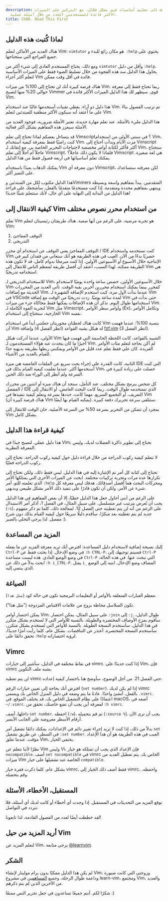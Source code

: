 ```yaml
---
description: هذا الدليل يهدف إلى تعليم أساسيات فيم بشكل فعّال، مع التركيز على الميزات
  الأكثر فائدة للمستخدمين الجدد من خلال أمثلة عملية.
title: Ch00. Read This First
---
```


## لماذا كُتبت هذه الدليل

هناك العديد من الأماكن لتعلم Vim: `vimtutor` هو مكان رائع للبدء و` :help` يحتوي على جميع المراجع التي ستحتاجها.

ومع ذلك، يحتاج المستخدم العادي إلى شيء أكثر من `vimtutor` وأقل من دليل `:help`. يحاول هذا الدليل سد هذه الفجوة من خلال تسليط الضوء فقط على الميزات الأساسية لتعلم أكثر أجزاء Vim فائدة في أقل وقت ممكن.

هناك فرصة كبيرة أنك لن تحتاج إلى 100% من ميزات Vim. ربما تحتاج فقط إلى معرفة حوالي 20% منها لتصبح Vimmer قوي. سيظهر لك هذا الدليل الميزات الأكثر فائدة في Vim.

هذا دليل ذو آراء. يغطي تقنيات أستخدمها غالبًا عند استخدام Vim. تم ترتيب الفصول بناءً على ما أعتقد أنه سيكون الأكثر منطقية للمبتدئين لتعلم Vim.

هذا الدليل مليء بالأمثلة. عند تعلم مهارة جديدة، تعتبر الأمثلة ضرورية، فوجود العديد من الأمثلة سيعزز هذه المفاهيم بشكل أكثر فعالية.

قد يتساءل بعضكم لماذا تحتاج إلى تعلم Vimscript؟ في سنتي الأولى من استخدام Vim، كنت راضيًا فقط بمعرفة كيفية استخدام Vim. مرت الأيام وبدأت أحتاج إلى Vimscript أكثر فأكثر لكتابة أوامر مخصصة لاحتياجات التحرير الخاصة بي. مع إتقانك لـ Vim، ستحتاج عاجلاً أم آجلاً إلى تعلم Vimscript. فلماذا لا يكون ذلك عاجلاً؟ Vimscript هي لغة صغيرة. يمكنك تعلم أساسياتها في أربعة فصول فقط من هذا الدليل.

يمكنك الذهاب بعيدًا باستخدام Vim دون معرفة أي Vimscript، لكن معرفته ستساعدك على التميز أكثر.

هذا الدليل مكتوب لكل من المبتدئين وVimmers المتقدمين. يبدأ بمفاهيم واسعة وبسيطة وينتهي بمفاهيم محددة ومتقدمة. إذا كنت مستخدمًا متقدمًا بالفعل، سأشجعك على قراءة هذا الدليل من البداية إلى النهاية على أي حال، لأنك ستتعلم شيئًا جديدًا!

## كيفية الانتقال إلى Vim من استخدام محرر نصوص مختلف

تعلم Vim هو تجربة مرضية، على الرغم من أنها صعبة. هناك طريقتان رئيسيتان لتعلم Vim:

1. التوقف المفاجئ
2. التدريجي

التوقف المفاجئ يعني التوقف عن استخدام أي محرر / IDE كنت تستخدمه واستخدام Vim حصريًا بدءًا من الآن. العيب في هذه الطريقة هو أنك ستعاني من فقدان كبير في الإنتاجية خلال الأسبوع أو الأسبوعين الأولين. إذا كنت مبرمجًا بدوام كامل، قد لا تكون هذه الطريقة ممكنة. لهذا السبب، أعتقد أن أفضل طريقة لمعظم الناس للانتقال إلى Vim هي استخدامه تدريجيًا.

للاستخدام التدريجي لـ Vim، خلال الأسبوعين الأولين، خصص ساعة واحدة يوميًا لاستخدام Vim كمحرر بينما يمكنك استخدام محررين آخرين بقية الوقت. تأتي العديد من المحررات الحديثة مع إضافات Vim. عندما بدأت لأول مرة، كنت أستخدم الإضافة الشهيرة لـ Vim في VSCode لمدة ساعة يوميًا. زدت تدريجيًا من الوقت مع إضافة Vim حتى بدأت في استخدامها طوال اليوم. تذكر أن هذه الإضافات يمكنها فقط محاكاة جزء من ميزات Vim. لتجربة القوة الكاملة لـ Vim مثل Vimscript، وأوامر سطر الأوامر (Ex)، وتكامل الأوامر الخارجية، ستحتاج إلى استخدام Vim نفسه.

كانت هناك لحظتان محوريتان جعلتني أبدأ في استخدام Vim بنسبة 100%: عندما فهمت أن Vim له هيكل يشبه القواعد (انظر الفصل 4) وإضافة [fzf.vim](https://github.com/junegunn/fzf.vim) (انظر الفصل 3).

الأولى، عندما أدركت هيكل Vim الشبيه بالقواعد، كانت اللحظة الحاسمة التي فهمت فيها أخيرًا ما كان يتحدث عنه هؤلاء المستخدمون لـ Vim. لم أكن بحاجة لتعلم مئات الأوامر الفريدة. كان علي فقط تعلم عدد قليل من الأوامر ويمكنني ربطها بطريقة بديهية جدًا للقيام بالعديد من الأشياء.

الثانية، كانت القدرة على إجراء بحث سريع عن الملفات الغامضة هي ميزة IDE التي كنت أستخدمها أكثر. عندما تعلمت كيفية القيام بذلك في Vim، حصلت على زيادة كبيرة في السرعة ولم أنظر إلى الوراء منذ ذلك الحين.

كل شخص يبرمج بشكل مختلف. عند التأمل، ستجد أن هناك ميزة أو اثنتين من محررك المفضل / IDE الذي تستخدمه طوال الوقت. ربما كانت البحث الغامض، أو الانتقال إلى التعريف، أو التجميع السريع. مهما كانت، حددها بسرعة وتعلم كيفية تنفيذها في Vim (هناك فرصة كبيرة أن Vim يمكنه القيام بها أيضًا). ستتلقى سرعة تحريرك دفعة كبيرة.

بمجرد أن تتمكن من التحرير بسرعة 50% من السرعة الأصلية، حان الوقت للانتقال إلى Vim بشكل كامل.

## كيفية قراءة هذا الدليل

هذا دليل عملي. لتصبح جيدًا في Vim، تحتاج إلى تطوير ذاكرة العضلات لديك، وليس المعرفة النظرية.

لا تتعلم كيفية ركوب الدراجة من خلال قراءة دليل حول كيفية ركوب الدراجة. تحتاج إلى ركوب الدراجة فعليًا.

تحتاج إلى كتابة كل أمر تم الإشارة إليه في هذا الدليل. ليس فقط ذلك، ولكن تحتاج إلى تكرارها عدة مرات وتجربة تركيبات مختلفة. ابحث عن الميزات الأخرى التي يمتلكها الأمر الذي تعلمته للتو. أمر `:help` ومحركات البحث هما أفضل أصدقائك. هدفك ليس معرفة كل شيء عن الأمر، ولكن أن تكون قادرًا على تنفيذ ذلك الأمر بشكل طبيعي وبديهي.

على الرغم من أنني أحاول جعل هذا الدليل خطيًا، إلا أن بعض المفاهيم في هذا الدليل يجب أن تُعرض بترتيب غير متسلسل. على سبيل المثال، في الفصل 1، أذكر أمر الاستبدال (`:s`)، على الرغم من أنه لن يتم تغطيته حتى الفصل 12. لمعالجة ذلك، كلما تم ذكر مفهوم جديد لم يتم تغطيته بعد مبكرًا، سأقدم دليلًا سريعًا حول كيفية القيام بذلك دون شرح مفصل. لذا يرجى التحلي بالصبر :).

## المزيد من المساعدة

إليك نصيحة إضافية لاستخدام دليل المساعدة: افترض أنك تريد معرفة المزيد عن ما يفعله `Ctrl-P` في وضع الإدخال. إذا بحثت فقط عن `:h CTRL-P`، فسيتم توجيهك إلى `Ctrl-P` في وضع الوضع العادي. هذه ليست مساعدة `Ctrl-P` التي تبحث عنها. في هذه الحالة، ابحث بدلاً من ذلك عن `:h i_CTRL-P`. يمثل `i_` المضاف وضع الإدخال. انتبه إلى الوضع الذي ينتمي إليه.

## الصياغة

معظم العبارات المتعلقة بالأوامر أو التعليمات البرمجية تكون في حالة كود (`مثل هذا`).

تكون السلاسل محاطة بزوج من علامات الاقتباس المزدوجة ("مثل هذا").

يمكن اختصار أوامر Vim. على سبيل المثال، يمكن اختصار `:join` إلى `:j`. طوال الدليل، سأقوم بمزج الأوصاف المختصرة والطويلة. بالنسبة للأوامر التي لا تُستخدم بشكل متكرر في هذا الدليل، سأستخدم النسخة الطويلة. بالنسبة للأوامر التي تُستخدم بشكل متكرر، سأستخدم النسخة المختصرة. أعتذر عن التناقضات. بشكل عام، كلما رأيت أمرًا جديدًا، تحقق دائمًا على `:help` لرؤية اختصاراته.

## Vimrc

في نقاط مختلفة في الدليل، سأشير إلى خيارات vimrc. إذا كنت جديدًا على Vim، فإن vimrc يشبه ملف التكوين.

لن يتم تغطية vimrc حتى الفصل 21. من أجل الوضوح، سأوضح هنا باختصار كيفية إعداده.

افترض أنك بحاجة إلى تعيين خيارات الرقم (`set number`). إذا لم يكن لديك vimrc بالفعل، أنشئ واحدًا. عادةً ما يتم وضعه في دليل المنزل الخاص بك ويسمى `.vimrc`. اعتمادًا على نظام التشغيل الخاص بك، قد يختلف الموقع. في macOS، أضعه في `~/.vimrc`. لمعرفة أين يجب أن تضع خاصتك، تحقق من `:h vimrc`.

داخلها، أضف `set number`. احفظه (`:w`)، ثم قم بتحميله (`:source %`). يجب أن ترى الآن أرقام الأسطر معروضة على الجانب الأيسر.

بدلاً من ذلك، إذا كنت لا تريد إجراء تغيير دائم في الإعدادات، يمكنك دائمًا تشغيل أمر `set` في السطر، عن طريق تشغيل `:set number`. العيب في هذه الطريقة هو أن هذا الإعداد مؤقت. عندما تغلق Vim، يختفي الخيار.

نظرًا لأننا نتعلم عن Vim وليس Vi، فإن الإعداد الذي يجب أن تمتلكه هو خيار `nocompatible`. أضف `set nocompatible` في vimrc الخاص بك. يتم تعطيل العديد من ميزات Vim الخاصة عند تشغيلها على خيار `compatible`.

بشكل عام، كلما ذكرت فقرة خيار vimrc، فقط أضف ذلك الخيار إلى vimrc، واحفظه، وقم بتحميله.

## المستقبل، الأخطاء، الأسئلة

توقع المزيد من التحديثات في المستقبل. إذا وجدت أي أخطاء أو كانت لديك أي أسئلة، فلا تتردد في التواصل.

لقد خططت أيضًا لعدد من الفصول القادمة، لذا تابعونا!

## أريد المزيد من حيل Vim

لتعلم المزيد عن Vim، يرجى متابعة [@learnvim](https://twitter.com/learnvim).

## الشكر

لم يكن هذا الدليل ممكنًا بدون برام مولينار لإنشاء Vim، وزوجتي التي كانت صبورة وداعمة طوال الرحلة، وجميع [المساهمين](https://github.com/iggredible/Learn-Vim/graphs/contributors) في مشروع learn-vim، ومجتمع Vim، والعديد من الآخرين الذين لم يتم ذكرهم.

شكرًا لكم. أنتم جميعًا تساعدون في جعل تحرير النص ممتعًا :)